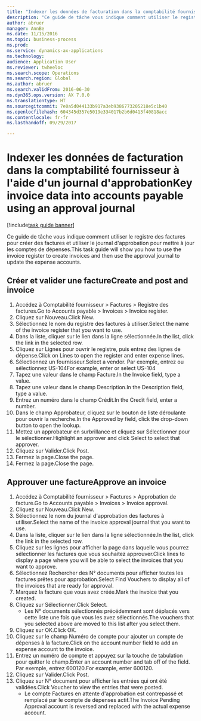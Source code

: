 ```yaml
--- 
title: "Indexer les données de facturation dans la comptabilité fournisseur à l'aide d'un journal d'approbation"
description: "Ce guide de tâche vous indique comment utiliser le registre des factures pour créer des factures et utiliser le journal d'approbation pour mettre à jour les comptes de dépenses."
author: abruer
manager: AnnBe
ms.date: 11/15/2016
ms.topic: business-process
ms.prod: 
ms.service: dynamics-ax-applications
ms.technology: 
audience: Application User
ms.reviewer: twheeloc
ms.search.scope: Operations
ms.search.region: Global
ms.author: abruer
ms.search.validFrom: 2016-06-30
ms.dyn365.ops.version: AX 7.0.0
ms.translationtype: HT
ms.sourcegitcommit: 7e0a5d044133b917a3eb9386773205218e5c1b40
ms.openlocfilehash: 604345d357e5019e334017b2b6d0413f40818acc
ms.contentlocale: fr-fr
ms.lasthandoff: 09/29/2017

---
```

# <a name="key-invoice-data-into-accounts-payable-using-an-approval-journal"></a><span data-ttu-id="de956-103">Indexer les données de facturation dans la comptabilité fournisseur à l'aide d'un journal d'approbation</span><span class="sxs-lookup"><span data-stu-id="de956-103">Key invoice data into accounts payable using an approval journal</span></span>

[!include[task guide banner](../../includes/task-guide-banner.md)]

<span data-ttu-id="de956-104">Ce guide de tâche vous indique comment utiliser le registre des factures pour créer des factures et utiliser le journal d'approbation pour mettre à jour les comptes de dépenses.</span><span class="sxs-lookup"><span data-stu-id="de956-104">This task guide will show you how to use the invoice register to create invoices and then use the approval journal to update the expense accounts.</span></span>


## <a name="create-and-post-and-invoice"></a><span data-ttu-id="de956-105">Créer et valider une facture</span><span class="sxs-lookup"><span data-stu-id="de956-105">Create and post and invoice</span></span>
1. <span data-ttu-id="de956-106">Accédez à Comptabilité fournisseur > Factures > Registre des factures.</span><span class="sxs-lookup"><span data-stu-id="de956-106">Go to Accounts payable > Invoices > Invoice register.</span></span>
2. <span data-ttu-id="de956-107">Cliquez sur Nouveau.</span><span class="sxs-lookup"><span data-stu-id="de956-107">Click New.</span></span>
3. <span data-ttu-id="de956-108">Sélectionnez le nom du registre des factures à utiliser.</span><span class="sxs-lookup"><span data-stu-id="de956-108">Select the name of the invoice register that you want to use.</span></span>
4. <span data-ttu-id="de956-109">Dans la liste, cliquer sur le lien dans la ligne sélectionnée.</span><span class="sxs-lookup"><span data-stu-id="de956-109">In the list, click the link in the selected row.</span></span>
5. <span data-ttu-id="de956-110">Cliquez sur Lignes pour ouvrir le registre, puis entrez des lignes de dépense.</span><span class="sxs-lookup"><span data-stu-id="de956-110">Click on Lines to open the register and enter expense lines.</span></span>
6. <span data-ttu-id="de956-111">Sélectionnez un fournisseur.</span><span class="sxs-lookup"><span data-stu-id="de956-111">Select a vendor.</span></span> <span data-ttu-id="de956-112">Par exemple, entrez ou sélectionnez US-104</span><span class="sxs-lookup"><span data-stu-id="de956-112">For example, enter or select US-104</span></span>
7. <span data-ttu-id="de956-113">Tapez une valeur dans le champ Facture.</span><span class="sxs-lookup"><span data-stu-id="de956-113">In the Invoice field, type a value.</span></span>
8. <span data-ttu-id="de956-114">Tapez une valeur dans le champ Description.</span><span class="sxs-lookup"><span data-stu-id="de956-114">In the Description field, type a value.</span></span>
9. <span data-ttu-id="de956-115">Entrez un numéro dans le champ Crédit.</span><span class="sxs-lookup"><span data-stu-id="de956-115">In the Credit field, enter a number.</span></span>
10. <span data-ttu-id="de956-116">Dans le champ Approbateur, cliquez sur le bouton de liste déroulante pour ouvrir la recherche.</span><span class="sxs-lookup"><span data-stu-id="de956-116">In the Approved by field, click the drop-down button to open the lookup.</span></span>
11. <span data-ttu-id="de956-117">Mettez un approbateur en surbrillance et cliquez sur Sélectionner pour le sélectionner.</span><span class="sxs-lookup"><span data-stu-id="de956-117">Highlight an approver and click Select to select that approver.</span></span>
12. <span data-ttu-id="de956-118">Cliquez sur Valider.</span><span class="sxs-lookup"><span data-stu-id="de956-118">Click Post.</span></span>
13. <span data-ttu-id="de956-119">Fermez la page.</span><span class="sxs-lookup"><span data-stu-id="de956-119">Close the page.</span></span>
14. <span data-ttu-id="de956-120">Fermez la page.</span><span class="sxs-lookup"><span data-stu-id="de956-120">Close the page.</span></span>

## <a name="approve-an-invoice"></a><span data-ttu-id="de956-121">Approuver une facture</span><span class="sxs-lookup"><span data-stu-id="de956-121">Approve an invoice</span></span>
1. <span data-ttu-id="de956-122">Accédez à Comptabilité fournisseur > Factures > Approbation de facture.</span><span class="sxs-lookup"><span data-stu-id="de956-122">Go to Accounts payable > Invoices > Invoice approval.</span></span>
2. <span data-ttu-id="de956-123">Cliquez sur Nouveau.</span><span class="sxs-lookup"><span data-stu-id="de956-123">Click New.</span></span>
3. <span data-ttu-id="de956-124">Sélectionnez le nom du journal d'approbation des factures à utiliser.</span><span class="sxs-lookup"><span data-stu-id="de956-124">Select the name of the invoice approval journal that you want to use.</span></span>
4. <span data-ttu-id="de956-125">Dans la liste, cliquer sur le lien dans la ligne sélectionnée.</span><span class="sxs-lookup"><span data-stu-id="de956-125">In the list, click the link in the selected row.</span></span>
5. <span data-ttu-id="de956-126">Cliquez sur les lignes pour afficher la page dans laquelle vous pourrez sélectionner les factures que vous souhaitez approuver.</span><span class="sxs-lookup"><span data-stu-id="de956-126">Click lines to display a page where you will be able to select the invoices that you want to approve.</span></span>
6. <span data-ttu-id="de956-127">Sélectionnez Rechercher des N° documents pour afficher toutes les factures prêtes pour approbation.</span><span class="sxs-lookup"><span data-stu-id="de956-127">Select Find Vouchers to display all of the invoices that are ready for approval.</span></span>
7. <span data-ttu-id="de956-128">Marquez la facture que vous avez créée.</span><span class="sxs-lookup"><span data-stu-id="de956-128">Mark the invoice that you created.</span></span>
8. <span data-ttu-id="de956-129">Cliquez sur Sélectionner.</span><span class="sxs-lookup"><span data-stu-id="de956-129">Click Select.</span></span>
    * <span data-ttu-id="de956-130">Les N° documents sélectionnés précédemment sont déplacés vers cette liste une fois que vous les avez sélectionnés.</span><span class="sxs-lookup"><span data-stu-id="de956-130">The vouchers that you selected above are moved to this list after you select them.</span></span>  
9. <span data-ttu-id="de956-131">Cliquez sur OK.</span><span class="sxs-lookup"><span data-stu-id="de956-131">Click OK.</span></span>
10. <span data-ttu-id="de956-132">Cliquez sur le champ Numéro de compte pour ajouter un compte de dépenses à la facture.</span><span class="sxs-lookup"><span data-stu-id="de956-132">Click on the account number field to add an expense account to the invoice.</span></span>
11. <span data-ttu-id="de956-133">Entrez un numéro de compte et appuyez sur la touche de tabulation pour quitter le champ.</span><span class="sxs-lookup"><span data-stu-id="de956-133">Enter an account number and tab off of the field.</span></span> <span data-ttu-id="de956-134">Par exemple, entrez 600120.</span><span class="sxs-lookup"><span data-stu-id="de956-134">For example, enter 600120.</span></span>
12. <span data-ttu-id="de956-135">Cliquez sur Valider.</span><span class="sxs-lookup"><span data-stu-id="de956-135">Click Post.</span></span>
13. <span data-ttu-id="de956-136">Cliquez sur N° document pour afficher les entrées qui ont été validées.</span><span class="sxs-lookup"><span data-stu-id="de956-136">Click Voucher to view the entries that were posted.</span></span>
    * <span data-ttu-id="de956-137">Le compte Factures en attente d'approbation est contrepassé et remplacé par le compte de dépenses actif.</span><span class="sxs-lookup"><span data-stu-id="de956-137">The Invoice Pending Approval account is reversed and replaced with the actual expense account.</span></span>  


